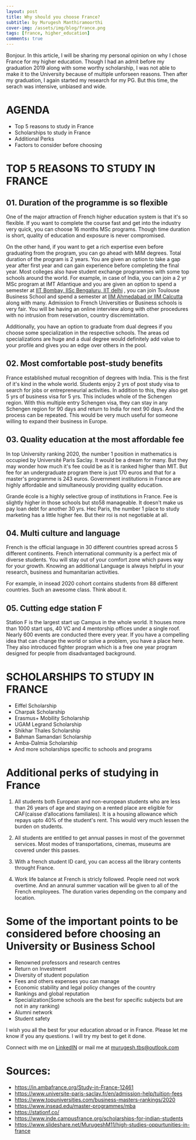 ```yaml
---
layout: post
title: Why should you choose France?
subtitle: by Murugesh Manthiramoorthi
cover-img: /assets/img/blog/france.png
tags: [france, higher_education]
comments: true
---
```


Bonjour. In this article, I will be sharing my personal opinion on why I chose France for my higher education. Though I had an admit before my graduation 2019 along with some worthy scholarship, I was not able to make it to the University because of multiple unforseen reasons. Then after my graduation, I again started my research for my PG. But this time, the serach was intensive, unbiased and wide.

# AGENDA
* Top 5 reasons to study in France
* Scholarships to study in France
* Additional Perks
* Factors to consider before choosing 

# TOP 5 REASONS TO STUDY IN FRANCE

## 01. Duration of the programme is so flexible
One of the major attraction of French higher education system is that it's so flexible. If you want to complete the course fast and get into the industry very quick, you can choose 16 months MSc programs. Though time duration is short, quality of education and exposure is never compromised. 

On the other hand, if you want to get a rich expertise even before graduating from the program, you can go ahead with MIM degrees. Total duration of the program is 2 years. You are given an option to take a gap year after first year and can gain experience before completing the final year. Most colleges also have student exchange programmes with some top schools around the world. For example, in case of India, you can join a 2 yr MSc program at IMT Atlantique and you are given an option to spend a semester at [IIT Bombay, IISc Bengaluru, IIT delhi](https://www.imt-atlantique.fr/en/international/study-abroad-out/exchange-semesters) , you can join Toulouse Business School and spend a semester at [IIM Ahmedabad or IIM Calcutta](https://www.tbs-education.com/about-tbs/partners-universities/) along with many. Admission to French Universities or Business schools is very fair. You will be having an online interview along with other procedures with no intrusion from reservation, country discremintation.

Additionally, you have an option to graduate from dual degrees if you choose some specialization in the respective schools. The areas od specializations are huge and a dual degree would definitely add value to your profile and gives you an edge over others in the pool. 

## 02. Most comfortable post-study benefits
France established mutual recognition of degrees with India. This is the first of it's kind in the whole world. 
Students enjoy 2 yrs of post study visa to search for jobs or entrepreneurial activities. In addition to this, they also get 5 yrs of business visa for 5 yrs. This includes whole of the Schengen region. With this multiple entry Schengen visa, they can stay in any Schengen region for 90 days and return to India for next 90 days. And the process can be repeated. This would be very much useful for someone willing to expand their business in Europe. 

## 03. Quality education at the most affordable fee
In top University ranking 2020, the number 1 position in mathematics is occupied by Université Paris Saclay. It would be a dream for many. But they may wonder how much it's fee could be as it is ranked higher than MIT. But fee for an undergraduate program there is just 170 euros and that for a master's programme is 243 euros. Government institutions in France are highly affordable and simultaneously providing quality education. 

Grande école is a highly selective group of institutions in France. Fee is slightly higher in those schools but sto58 manageable. It doesn't make us pay loan debt for another 30 yrs. Hec Paris, the number 1 place to study marketing has a little higher fee. But their roi is not negotiable at all. 

## 04. Multi culture and language
French is the official language in 30 different countries spread across 5 different continents. French international community is a perfect mix of diverse students. You will stay out of your comfort zone which paves way for your growth. Knowing an additional Language is always helpful in your research, business and humanitarian activities. 

For example, in insead 2020 cohort contains students from 88 different countries. Such an awesome class. Think about it. 

## 05. Cutting edge station F
Station F is the largest start up Campus in the whole world. It houses more than 1000 start ups, 40 VC and 4 mentorship offices under a single roof. Nearly 600 events are conducted there every year. If you have a compelling idea that can change the world or solve a problem, you have a place here. They also introduced fighter program which is a free one year program designed for people from disadvantaged background. 

# SCHOLARSHIPS TO STUDY IN FRANCE

* Eiffel Scholarship
* Charpak Scholarship
* Erasmus+ Mobility Scholarship
* UGAM Legrand Scholarship
* Shikhar Thales Scholarship
* Bahman Samandari Scholarship
* Amba-Dalmia Scholarship 
* And more scholarships specific to schools and programs

# Additional perks of studying in France

01. All students both European and non-european students who are less than 26 years of age and staying on a rented place are eligible for CAF(caisse d’allocations familiales). It is a housing allowance which repays upto 40% of the student's rent. This would very much lessen the burden on students.

02. All students are entitled to get annual passes in most of the governmet services. Most modes of transportations, cinemas, museums are covered under this passes.

03. With a french student ID card, you can access all the library contents throught France.

04. Work life balance at French is stricly followed. People need not work overtime. And an annural summer vacation will be given to all of the French employees. The duration varies depending on the company and location.

# Some of the important points to be considered before choosing an University or Business School

* Renowned professors and research centres
* Return on Investment
* Diversity of student population
* Fees and others expenses you can manage
* Economic stability and legal policy changes of the country
* Rankings and global reputation
* Specialization(Some schools are the best for specific subjects but are not in any ranking)
* Alumni network
* Student safety

I wish you all the best for your education abroad or in France. Please let me know if you any questions. I will try my best to get it done. 

Connect with me on [LinkedIN](https://www.linkedin.com/in/murugesh-manthiramoorthi/) or mail me at [murugesh.tbs@outlook.com](mailto:murugesh.tbs@outlook.com)

# Sources:
* https://in.ambafrance.org/Study-in-France-12461
* https://www.universite-paris-saclay.fr/en/admission-help/tuition-fees
* https://www.topuniversities.com/business-masters-rankings/2020
* https://www.insead.edu/master-programmes/mba
* https://stationf.co/
* https://www.inde.campusfrance.org/scholarships-for-indian-students
* https://www.slideshare.net/MurugeshM11/high-studies-oppurtunities-in-france

